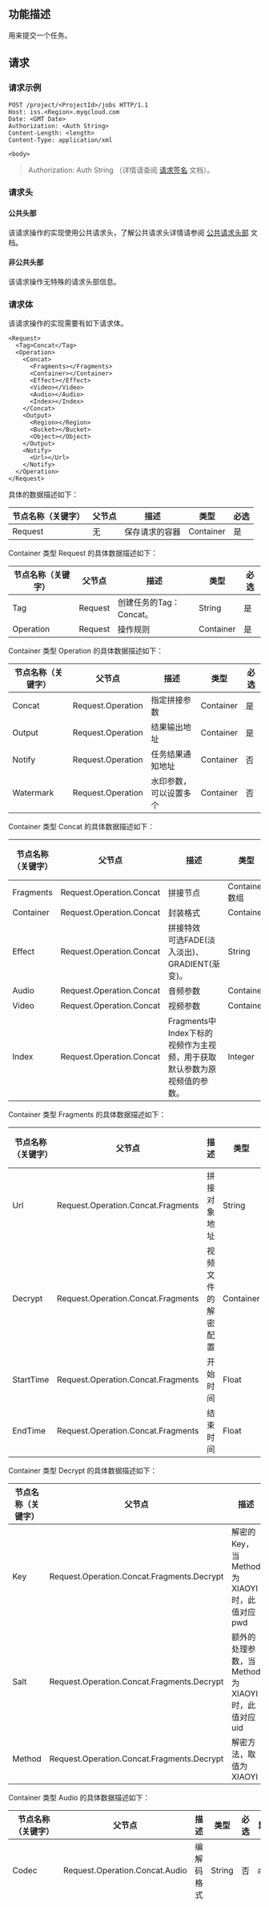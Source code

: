 ## 功能描述
用来提交一个任务。

## 请求
### 请求示例

```shell
POST /project/<ProjectId>/jobs HTTP/1.1
Host: iss.<Region>.myqcloud.com
Date: <GMT Date>
Authorization: <Auth String>
Content-Length: <length>
Content-Type: application/xml

<body>
```

> Authorization: Auth String （详情请查阅 [请求签名](https://cloud.tencent.com/document/product/) 文档）。


### 请求头
#### 公共头部
该请求操作的实现使用公共请求头，了解公共请求头详情请参阅 [公共请求头部](https://cloud.tencent.com/document/product/) 文档。
#### 非公共头部
该请求操作无特殊的请求头部信息。

### 请求体
该请求操作的实现需要有如下请求体。

```shell
<Request>
  <Tag>Concat</Tag>
  <Operation>
    <Concat>
      <Fragments></Fragments>
      <Container></Container>
      <Effect></Effect>
      <Video></Video>
      <Audio></Audio>
      <Index></Index>
    </Concat>
    <Output>
      <Region></Region>
      <Bucket></Bucket>
      <Object></Object>
    </Output>
    <Notify>
      <Url></Url>
    </Notify>
  </Operation>
</Request>
```

具体的数据描述如下：

| 节点名称（关键字） | 父节点 | 描述           | 类型      | 必选 |
| ------------------ | ------ | -------------- | --------- | ---- |
| Request            | 无     | 保存请求的容器 | Container | 是   |

Container 类型 Request 的具体数据描述如下：

| 节点名称（关键字） | 父节点  | 描述                    | 类型      | 必选 |
| ------------------ | ------- | ----------------------- | --------- | ---- |
| Tag                | Request | 创建任务的Tag：Concat。 | String    | 是   |
| Operation          | Request | 操作规则                | Container | 是   |

Container 类型 Operation 的具体数据描述如下：

| 节点名称（关键字） | 父节点            | 描述                                                         | 类型      | 必选 |
| ------------------ | ----------------- | ------------------------------------------------------------ | --------- | ---- |
| Concat               | Request.Operation | 指定拼接参数   | Container | 是  |
| Output                       | Request.Operation | 结果输出地址                                          | Container | 是   |
| Notify | Request.Operation | 任务结果通知地址 | Container | 否 |
| Watermark | Request.Operation | 水印参数，可以设置多个 | Container | 否 |

Container 类型 Concat 的具体数据描述如下：

| 节点名称（关键字）     | 父节点  | 描述                                                     | 类型      | 必选 | 默认值       |
| ------------------  | ------- | -------------------------------------------------------- | --------- | ---- |---|
| Fragments     |  Request.Operation.Concat | 拼接节点    | Container数组    | 是   | 无  |
| Container | Request.Operation.Concat | 封装格式 | Container | 是 | 无 |
| Effect | Request.Operation.Concat | 拼接特效 <br/>可选FADE(淡入淡出)、GRADIENT(渐变)。| String | 否 | 无 |
| Audio               | Request.Operation.Concat | 音频参数  | Container    | 否   | 无  |
| Video               | Request.Operation.Concat | 视频参数  | Container    | 否   | 无  |
| Index               | Request.Operation.Concat | Fragments中Index下标的视频作为主视频，用于获取默认参数为原视频值的参数。 | Integer | 否   | 0  |

Container 类型 Fragments 的具体数据描述如下：

| 节点名称（关键字）     | 父节点  | 描述                                                     | 类型      | 必选 | 默认值       |
| ------------------  | ------- | -------------------------------------------------------- | --------- | ---- |---|
| Url                 | Request.Operation.Concat.Fragments | 拼接对象地址   | String    | 是   | 无   |
| Decrypt            | Request.Operation.Concat.Fragments | 视频文件的解密配置 | Container | 否   | 无       |
| StartTime          | Request.Operation.Concat.Fragments | 开始时间           | Float     | 否   | 视频开始 |
| EndTime            | Request.Operation.Concat.Fragments | 结束时间           | Float     | 否   | 视频结束 |

Container 类型 Decrypt 的具体数据描述如下：

| 节点名称（关键字） | 父节点                                     | 描述                                            | 类型   | 必选 | 默认值 |
| ------------------ | ------------------------------------------ | ----------------------------------------------- | ------ | ---- | ------ |
| Key                | Request.Operation.Concat.Fragments.Decrypt | 解密的Key，当Method为XIAOYI时，此值对应pwd      | String | 是   | 无     |
| Salt               | Request.Operation.Concat.Fragments.Decrypt | 额外的处理参数，当Method为XIAOYI时，此值对应uid | String | 否   | 无     |
| Method             | Request.Operation.Concat.Fragments.Decrypt | 解密方法，取值为 XIAOYI                         | String | 否   | AES    |

Container 类型 Audio 的具体数据描述如下：

| 节点名称（关键字） | 父节点                         | 描述         | 类型   | 必选 | 默认值 | 限制                                                         |
| ------------------ | ------------------------------ | ------------ | ------ | ---- | ------ | ------------------------------------------------------------ |
| Codec              | Request.Operation.Concat.Audio | 编解码格式   | String | 否   | aac    | 取值 aac、mp3                                                |
| Samplerate         | Request.Operation.Concat.Audio | 采样率       | String | 否   | 44100  | 1. 单位：Hz<br/>2. 可选 11025、22050、32000、44100、48000、96000<br/>3. 不同的封装，mp3 支持不同的采样率，如下表所示 |
| Bitrate            | Request.Operation.Concat.Audio | 音频码率     | String | 否   | 无     | 1. 单位：Kbps<br/>2. 值范围：[8，1000]                       |
| Channels           | Request.Operation.Concat.Audio | 声道数       | String | 否   | 无     | 1. 当Codec设置为aac，支持1、2、4、5、6、8<br/>2. 当Codec设置为mp3，支持1、2 |
| Remove             | Request.Operation.Concat.Audio | 是否删除音频 | String | 否   | false  | 取值 true、false                                             |

采样率Samplerate 的注意事项，Y表示支持这种采样率，N表示不支持

| 封装格式/音频采样率 | 11025 | 22050 | 32000 | 44100 | 48000 | 96000 |
| ------------------- | ----- | ----- | ----- | ----- | ----- | ----- |
| mp3                 | Y     | Y     | Y     | Y     | Y     | N     |
| aac                 | Y     | Y     | Y     | Y     | Y     | Y     |

Container 类型 Container 的具体数据描述如下：

| 节点名称（关键字） | 父节点                             | 描述                                  | 类型   | 必选 |
| ------------------ | ---------------------------------- | ------------------------------------- | ------ | ---- |
| Format             | Request.Operation.Concat.Container | 容器格式: mp4，flv，hls，ts, mp3, aac | String | 是   |

Container 类型 Video 的具体数据描述如下：

| 节点名称（关键字） | 父节点                         | 描述               | 类型   | 必选 | 默认值       | 限制                                                         |
| ------------------ | ------------------------------ | ------------------ | ------ | ---- | ------------ | ------------------------------------------------------------ |
| Codec              | Request.Operation.Concat.Video | 编解码格式         | String | 否   | H.264        | 1. H.264                                                     |
| Width              | Request.Operation.Concat.Video | 宽                 | String | 否   | 视频原始宽度 | 1. 值范围：[128，4096]<br/>2. 单位：px<br/>3. 若只设置Width时，按照视频原始比例计算Height |
| Height             | Request.Operation.Concat.Video | 高                 | String | 否   | 视频原始高度 | 1. 值范围：[128，4096]<br/>2. 单位：px<br/>3. 若只设置Height时，按照视频原始比例计算Width |
| Fps                | Request.Operation.Concat.Video | 帧率               | String | 否   | 无           | 1. 值范围：(0，60]<br>2. 单位：fps                           |
| Bitrate            | Request.Operation.Concat.Video | 视频输出文件的码率 | String | 否   | 无           | 1. 值范围：[10，50000]<br/>2. 单位：Kbps                     |
| Remove             | Request.Operation.Concat.Video | 是否删除视频流     | String | 否   | false        | 取值 true、false                                             |

Container 类型 Output 的具体数据描述如下：

| 节点名称（关键字） | 父节点                   | 描述                                                         | 类型   | 必选 |
| ------------------ | ------------------------ | ------------------------------------------------------------ | ------ | ---- |
| Region             | Request.Operation.Output | 存储桶的园区                                                 | String | 是   |
| Bucket             | Request.Operation.Output | 存储结果的存储桶                                              | String | 是   |
| Object             | Request.Operation.Output | 结果文件的名字。                                              | String | 是   |

Container 类型 Notify 的具体数据描述如下：

| 节点名称（关键字） | 父节点                   | 描述                           | 类型   | 必选 | 默认值 |
| ------------------ | ------------------------ | -------- | ------ | ---- |
| Url                | Request.Operation.Notify | 通知地址 | String | 是   | 无 |
| ContentType        | Request.Operation.Notify | 内容格式。<br/>可选XML、JSON。 | String | 否   | XML    |

Container 类型 Watermark 的具体数据描述如下：

| 节点名称（关键字） | 描述         | 类型      | 必选 | 默认值 | 取值介绍                                                     |
| ------------------ | ------------ | --------- | ---- | ------ | ------------------------------------------------------------ |
| Type               | 水印类型     | String    | 是   | 无     | 1. Text: 文字水印、 Image: 图片水印                          |
| Pos                | 基准位置     | String    | 是   | 无     | 1. TopRight、TopLeft、BottomRight、 BottomLeft<br/>2.当Image.Mode为Cover时，此参数值无效。 |
| LocMode            | 偏移方式     | String    | 是   | 无     | 1. Relativity: 按比例、 Absolute: 固定位置<br/>2.当Image.Mode为Cover时，此参数值无效。 |
| Dx                 | 水平偏移     | String    | 是   | 无     | 1. 当LocMode为Relativity时，为% 取值范围[0 100] <br/>2. 当LocMode为Absolute时，为px 值范围：[0 4096]<br/>3.当Image.Mode为Cover时，此参数值无效。 |
| Dy                 | 垂直偏移     | String    | 是   | 无     | 1. 当LocMode为Relativity时，为% 取值范围[0 100] <br/>2. 当LocMode为Absolute时，为px 值范围：[0 4096]<br/>3.当Image.Mode为Cover时，此参数值无效。 |
| Image              | 图片水印节点 | Container | 否   | 无     | 无                                                           |
| Text               | 文本水印节点 | Container | 否   | 无     | 无                                                           |


Container 类型 Image 的具体数据描述如下：

| 节点名称（关键字） | 描述                            | 类型   | 必选 | 默认值 | 限制                                                         |
| ------------------ | ------------------------------- | ------ | ---- | ------ | ------------------------------------------------------------ |
| Url                | 水印图地址(需要Urlencode后传入) | String | 是   | 无     | 1. 水印图片地址                                              |
| Mode               | 尺寸模式                        | String | 是   | 无     | 1. Original: 原有尺寸 <br/>2. Proportion: 按比例 <br/>3. Fixed: 固定大小<br/>4. Cover: 覆盖整个视频 |
| Width              | 宽                              | String | 否   | 无     | 1. 当Mode为Original时，值为水印图宽 <br/>2. 当Mode为Proportion时，单位为%，值范围：[1 100]<br/>3. 当Mode为Fixed时，单位为px，取值范围：[1，4096]<br/>4. 当Mode为Cover时，值无效<br/>5. 若只设置Width时，按照视频原始比例计算Height |
| Height             | 高                              | String | 否   | 无     | 1. 当Mode为Original时，值为水印图高 <br/>2. 当Mode为Proportion时，单位为%，值范围：[1 100]<br/>3. 当Mode为Fixed时，单位为px，取值范围：[1，4096]<br/>4. 当Mode为Cover时，值无效<br/>5.若只设置Height时，按照视频原始比例计算Width |
| Transparency       | 透明度                          | String | 是   | 无     | 1. 值范围：[1 100]，单位%                                    |

水印位置说明：
![image.png](/uploads/CACE625B9A1C43A5A1F487739DD8E2B7/image.png)

Container 类型 Text 的具体数据描述如下：

| 节点名称（关键字） | 描述     | 类型   | 必选 | 默认值 | 限制                                                   |
| ------------------ | -------- | ------ | ---- | ------ | ------------------------------------------------------ |
| FontSize           | 字体大小 | String | 是   | 无     | 1. 值范围：[5 100]，单位px                             |
| FontType           | 字体类型 | String | 是   | 无     | 1. 参考下表                                            |
| FontColor          | 字体颜色 | String | 是   | 无     | 1. 格式：0xRRGGBB                                      |
| Transparency       | 透明度   | String | 是   | 无     | 1. 值范围：[1 100]，单位%                              |
| Text               | 水印内容 | String | 是   | 无     | 1. 长度不超过64个字符，仅支持中文、英文、数字、_、-和* |

Text 的FontType具体数据描述如下：

| 字体名称               | 支持的语言             | 描述|
| ------------------     | -------                | ------|
| simfang.ttf            |  中/英                 | 仿宋|
| simhei.ttf             |  中/英                 | 黑体|
| simkai.ttf             |  中/英                 | 楷体|
| simsun.ttc             |  中/英                 | 宋体|
| STHeiti-Light.ttc      |  中/英                 | 华文黑体|
| STHeiti-Medium.ttc     |  中/英                 | 华文黑体中|
| youyuan.TTF            |  中/英                 | 幼圆|
| ariblk.ttf             |  英                    | 无|
| arial.ttf              |  英                    | 无|
| ahronbd.ttf            |  英                    | 无|
| Helvetica.dfont        |  英                    | 无|
| HelveticaNeue.dfont    |  英                    | 无|

## 响应

### 响应头

#### 公共响应头
该响应包含公共响应头，了解公共响应头详情请参阅 [公共响应头部](https://cloud.tencent.com/document/product/) 文档。
#### 特有响应头
该响应无特殊的响应头。

### 响应体
该响应体返回为 **application/xml** 数据，包含完整节点数据的内容展示如下：

``` shell
<Response>
  <JobsDetail>
    <Code></Code>
    <Message></Message>
    <JobId></JobId>
    <State></State>
    <CreationTime></CreationTime>
    <EndTime></EndTime>
    <ProjectId></ProjectId>
    <Tag>Concat</Tag>
    <Operation>
      <Concat></Concat>
      <Output>
        <Region></Region>
        <Bucket></Bucket>
        <Object></Object>
      </Output>
    </Operation>
  </JobsDetail>
</Response>
```

具体的数据内容如下：

|节点名称（关键字）|父节点|描述|类型|
|:---|:-- |:--|:--|
| Response |无| 保存结果的容器 | Container |

Container 节点 Response 的内容：

|节点名称（关键字）|父节点|描述|类型|
|:---|:-- |:--|:--|
| JobsDetail | Response | 任务的详细信息 |  Container |


Container 节点 JobsDetail 的内容：

|节点名称（关键字）|父节点|描述|类型|
|:---|:-- |:--|:--|
| Code | Response.JobsDetail | 错误码，只有State为 Failed时有意义 |  String |
| Message | Response.JobsDetail | 错误描述，只有State为 Failed时有意义 |  String |
| JobId | Response.JobsDetail | 新创建任务的ID |  String |
| Tag | Response.JobsDetail | 新创建任务的Tag：Concat | String |
| State | Response.JobsDetail | 任务的状态，为 Submitted、Running、Success、Failed其中一个 |  String |
| CreationTime | Response.JobsDetail | 任务的创建时间 |  String |
| EndTime | Response.JobsDetail | 任务的结束时间 |  String |
| ProjectId | Response.JobsDetail | 任务所属的项目ID |  String |
| Operation | Response.JobsDetail | 该任务的规则 |  Container |

Container 节点 Operation 的内容：
同 请求中的 Request.Operation节点。

### 错误码
常见的错误信息请参阅 [错误码](https://cloud.tencent.com/document/product/) 文档。

## 实际案例

#### 请求

```shell
POST /project/p893bcda225bf4945a378da6662e81a89/jobs HTTP/1.1
Authorization:q-sign-algorithm=sha1&q-ak=AKIDZfbOAo7cllgPvF9cXFrJD0**********&q-sign-time=1497530202;1497610202&q-key-time=1497530202;1497610202&q-header-list=&q-url-param-list=&q-signature=28e9a4986df11bed0255e97ff90500557e0ea057
Host:iss.ap-beijing.myqcloud.com
Content-Length: 1660
Content-Type: application/xml

<Request>
  <Tag>Concat</Tag>
  <Operation>
    <Concat>
        <Fragments>
            <Url>http://bucket-1250000000.cos.ap-beijing.myqcloud.com/start.mp4</Url>
        </Fragments>
        <Fragments>
            <Url>http://bucket-1250000000.cos.ap-beijing.myqcloud.com/end.mp4</Url>
        </Fragments>
        <Audio>
            <Codec>mp3</Codec>
            <Samplerate></Samplerate>
            <Bitrate></Bitrate>
            <Channels></Channels>
        </Audio>
        <Video>
            <Codec>H.264</Codec>
            <Bitrate>1000</Bitrate>
            <Width>1280</Width>
            <Height></Height>
            <Fps>30</Fps>
        </Video>
        <Container>
            <Format>mp4</Format>
        </Container>
    </Concat>
    <Output>
      <Region>ap-beijing</Region>
      <Bucket>aabc-1250000000</Bucket>
      <Object>concat.mp4</Object>
    </Output>
  </Operation>
</Request>
```

#### 响应

```shell
HTTP/1.1 200 OK
Content-Type: application/xml
Content-Length: 230
Connection: keep-alive
Date: Thu, 15 Jun 2017 12:37:29 GMT
Server: tencent-iss
x-iss-request-id: NTk0MjdmODlfMjQ4OGY3XzYzYzhfMjc=

<Response>
  <JobsDetail>
    <Code>Success</Code>
    <Message>Success</Message>
    <JobId>je8f65004eb8511eaaed4f377124a303c</JobId>
    <State>Submitted</State>
    <CreationTime>2019-07-07T12:12:12+0800</CreationTime>
    <EndTime></EndTime>
    <ProjectId>p893bcda225bf4945a378da6662e81a89</ProjectId>
    <Tag>Concat</Tag>
    <Operation>
      <Concat>
        <Fragments>
            <Url>http://bucket-1250000000.cos.ap-beijing.myqcloud.com/start.mp4</Url>
        </Fragments>
        <Fragments>
            <Url>http://bucket-1250000000.cos.ap-beijing.myqcloud.com/end.mp4</Url>
        </Fragments>
        <Audio>
            <Codec>mp3</Codec>
            <Samplerate></Samplerate>
            <Bitrate></Bitrate>
            <Channels></Channels>
        </Audio>
        <Video>
            <Codec>H.264</Codec>
            <Bitrate>1000</Bitrate>
            <Width>1280</Width>
            <Height></Height>
            <Fps>30</Fps>
        </Video>
        <Container>
            <Format>mp4</Format>
        </Container>
      </Concat>
      <Output>
        <Region>ap-beijing</Region>
        <Bucket>aabc-1250000000</Bucket>
        <Object>concat.mp4</Object>
      </Output>
    </Operation>
  </JobsDetail>
</Response>
```
